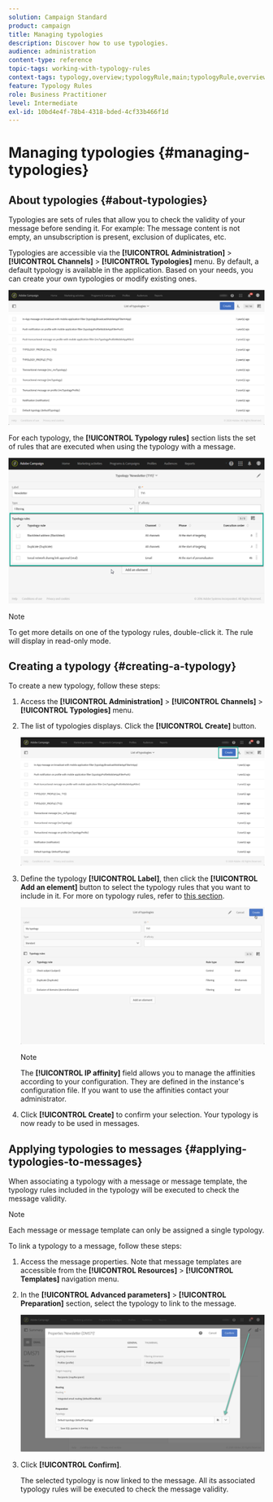```yaml
---
solution: Campaign Standard
product: campaign
title: Managing typologies
description: Discover how to use typologies.
audience: administration
content-type: reference
topic-tags: working-with-typology-rules
context-tags: typology,overview;typologyRule,main;typologyRule,overview
feature: Typology Rules
role: Business Practitioner
level: Intermediate
exl-id: 10bd4e4f-78b4-4318-bded-4cf33b466f1d
---
```

# Managing typologies {#managing-typologies}

## About typologies {#about-typologies}

Typologies are sets of rules that allow you to check the validity of your message before sending it. For example: The message content is not empty, an unsubscription is present, exclusion of duplicates, etc.

Typologies are accessible via the **[!UICONTROL Administration]** > **[!UICONTROL Channels]** > **[!UICONTROL Typologies]** menu. By default, a default typology is available in the application. Based on your needs, you can create your own typologies or modify existing ones.

![](assets/typologies-list.png)

For each typology, the **[!UICONTROL Typology rules]** section lists the set of rules that are executed when using the typology with a message.

![](assets/typology_typo-rule-list.png)

   >[!NOTE]
   >
   >To get more details on one of the typology rules, double-click it. The rule will display in read-only mode.

## Creating a typology {#creating-a-typology}

To create a new typology, follow these steps:

1. Access the **[!UICONTROL Administration]** > **[!UICONTROL Channels]** > **[!UICONTROL Typologies]** menu.

1. The list of typologies displays. Click the **[!UICONTROL Create]** button.

   ![](assets/typologies-create.png)

1. Define the typology **[!UICONTROL Label]**, then click the **[!UICONTROL Add an element]** button to select the typology rules that you want to include in it. For more on typology rules, refer to [this section](../../sending/using/managing-typology-rules.md).

   ![](assets/typology_addrules.png)

   >[!NOTE]
   >
   >The **[!UICONTROL IP affinity]** field allows you to manage the affinities according to your configuration. They are defined in the instance's configuration file. If you want to use the affinities contact your administrator.

1. Click **[!UICONTROL Create]** to confirm your selection. Your typology is now ready to be used in messages.

## Applying typologies to messages {#applying-typologies-to-messages}

When associating a typology with a message or message template, the typology rules included in the typology will be executed to check the message validity.

>[!NOTE]
>
>Each message or message template can only be assigned a single typology.

To link a typology to a message, follow these steps:

1. Access the message properties. Note that message templates are accessible from the **[!UICONTROL Resources]** > **[!UICONTROL Templates]** navigation menu.

1. In the **[!UICONTROL Advanced parameters]** > **[!UICONTROL Preparation]** section, select the typology to link to the message.

   ![](assets/typology_message.png)

1. Click **[!UICONTROL Confirm]**.

   The selected typology is now linked to the message. All its associated typology rules will be executed to check the message validity.
